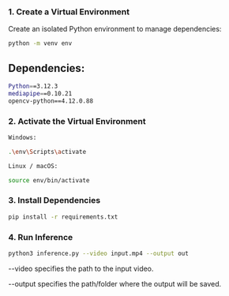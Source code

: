 ### 1. Create a Virtual Environment
Create an isolated Python environment to manage dependencies:
```bash
python -m venv env
```
## Dependencies:
```bash
Python==3.12.3
mediapipe==0.10.21
opencv-python==4.12.0.88
```

### 2. Activate the Virtual Environment
```bash
Windows:

.\env\Scripts\activate

Linux / macOS:

source env/bin/activate
```

### 3. Install Dependencies
```bash
pip install -r requirements.txt
```

### 4. Run Inference
```bash
python3 inference.py --video input.mp4 --output out
```
--video specifies the path to the input video.

--output specifies the path/folder where the output will be saved.
